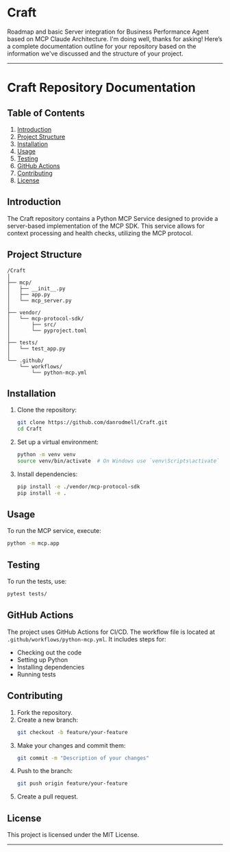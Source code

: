 # Craft
Roadmap and basic Server integration for Business Performance Agent based on MCP Claude Architecture. 
I'm doing well, thanks for asking! Here’s a complete documentation outline for your repository based on the information we've discussed and the structure of your project.

---

# Craft Repository Documentation

## Table of Contents
1. [Introduction](#introduction)
2. [Project Structure](#project-structure)
3. [Installation](#installation)
4. [Usage](#usage)
5. [Testing](#testing)
6. [GitHub Actions](#github-actions)
7. [Contributing](#contributing)
8. [License](#license)

## Introduction
The Craft repository contains a Python MCP Service designed to provide a server-based implementation of the MCP SDK. This service allows for context processing and health checks, utilizing the MCP protocol.

## Project Structure
```
/Craft
│
├── mcp/
│   ├── __init__.py
│   ├── app.py
│   └── mcp_server.py
│
├── vendor/
│   └── mcp-protocol-sdk/
│       ├── src/
│       └── pyproject.toml
│
├── tests/
│   └── test_app.py
│
└── .github/
    └── workflows/
        └── python-mcp.yml
```

## Installation
1. Clone the repository:
   ```bash
   git clone https://github.com/danrodmell/Craft.git
   cd Craft
   ```

2. Set up a virtual environment:
   ```bash
   python -m venv venv
   source venv/bin/activate  # On Windows use `venv\Scripts\activate`
   ```

3. Install dependencies:
   ```bash
   pip install -e ./vendor/mcp-protocol-sdk
   pip install -e .
   ```

## Usage
To run the MCP service, execute:
```bash
python -m mcp.app
```

## Testing
To run the tests, use:
```bash
pytest tests/
```

## GitHub Actions
The project uses GitHub Actions for CI/CD. The workflow file is located at `.github/workflows/python-mcp.yml`. It includes steps for:
- Checking out the code
- Setting up Python
- Installing dependencies
- Running tests

## Contributing
1. Fork the repository.
2. Create a new branch:
   ```bash
   git checkout -b feature/your-feature
   ```
3. Make your changes and commit them:
   ```bash
   git commit -m "Description of your changes"
   ```
4. Push to the branch:
   ```bash
   git push origin feature/your-feature
   ```
5. Create a pull request.

## License
This project is licensed under the MIT License.

---

